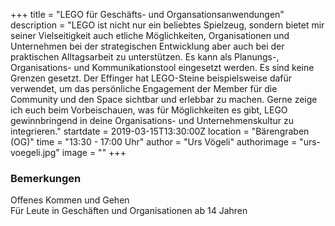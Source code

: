 +++
title = "LEGO für Geschäfts- und Organsationsanwendungen"
description = "LEGO ist nicht nur ein beliebtes Spielzeug, sondern bietet mir seiner Vielseitigkeit auch etliche Möglichkeiten, Organisationen und Unternehmen bei der strategischen Entwicklung aber auch bei der praktischen Alltagsarbeit zu unterstützen. Es kann als Planungs-, Organisations- und Kommunikationstool eingesetzt werden. Es sind keine Grenzen gesetzt. Der Effinger hat LEGO-Steine beispielsweise dafür verwendet, um das persönliche Engagement der Member für die Community und den Space sichtbar und erlebbar zu machen. Gerne zeige ich euch beim Vorbeischauen, was für Möglichkeiten es gibt, LEGO gewinnbringend in deine Organisations- und Unternehmenskultur zu integrieren."
startdate = 2019-03-15T13:30:00Z
location = "Bärengraben (OG)"
time = "13:30 - 17:00 Uhr"
author = "Urs Vögeli"
authorimage = "urs-voegeli.jpg"
image = ""
+++

### Bemerkungen
Offenes Kommen und Gehen    
Für Leute in Geschäften und Organisationen ab 14 Jahren

